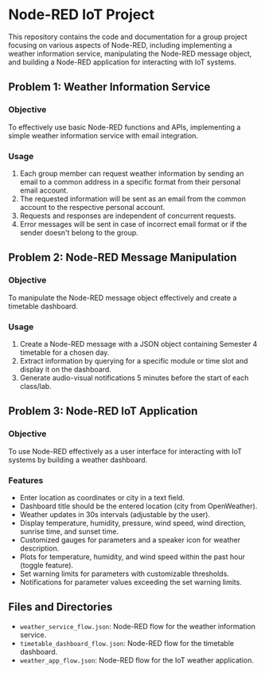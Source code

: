 # Node-RED IoT Project

This repository contains the code and documentation for a group project focusing on various aspects of Node-RED, including implementing a weather information service, manipulating the Node-RED message object, and building a Node-RED application for interacting with IoT systems.

## Problem 1: Weather Information Service

### Objective

To effectively use basic Node-RED functions and APIs, implementing a simple weather information service with email integration.

### Usage

1. Each group member can request weather information by sending an email to a common address in a specific format from their personal email account.
2. The requested information will be sent as an email from the common account to the respective personal account.
3. Requests and responses are independent of concurrent requests.
4. Error messages will be sent in case of incorrect email format or if the sender doesn't belong to the group.

## Problem 2: Node-RED Message Manipulation

### Objective

To manipulate the Node-RED message object effectively and create a timetable dashboard.

### Usage

1. Create a Node-RED message with a JSON object containing Semester 4 timetable for a chosen day.
2. Extract information by querying for a specific module or time slot and display it on the dashboard.
3. Generate audio-visual notifications 5 minutes before the start of each class/lab.

## Problem 3: Node-RED IoT Application

### Objective

To use Node-RED effectively as a user interface for interacting with IoT systems by building a weather dashboard.

### Features

- Enter location as coordinates or city in a text field.
- Dashboard title should be the entered location (city from OpenWeather).
- Weather updates in 30s intervals (adjustable by the user).
- Display temperature, humidity, pressure, wind speed, wind direction, sunrise time, and sunset time.
- Customized gauges for parameters and a speaker icon for weather description.
- Plots for temperature, humidity, and wind speed within the past hour (toggle feature).
- Set warning limits for parameters with customizable thresholds.
- Notifications for parameter values exceeding the set warning limits.

## Files and Directories

- `weather_service_flow.json`: Node-RED flow for the weather information service.
- `timetable_dashboard_flow.json`: Node-RED flow for the timetable dashboard.
- `weather_app_flow.json`: Node-RED flow for the IoT weather application.

